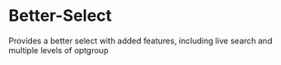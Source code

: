 # Better-Select
Provides a better select with added features, including live search and multiple levels of optgroup
